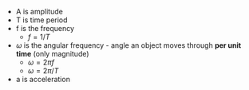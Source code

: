 - A is amplitude
- T is time period
- f is the frequency
	- $f = 1/T$ 
- $\omega$ is the angular frequency - angle an object moves through **per unit time** (only magnitude)
	- $\omega = 2\pi f$ 
	- $\omega = 2\pi/T$ 
- a is acceleration


